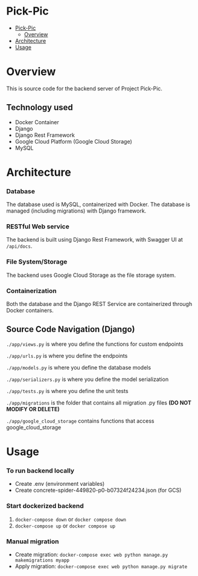# Pick-Pic

- [Pick-Pic](#pick-pic)
    - [Overview](#overview)
- [Architecture](#architecture)
- [Usage](#usage)

# Overview

This is source code for the backend server of Project Pick-Pic.

## Technology used

* Docker Container
* Django
* Django Rest Framework
* Google Cloud Platform (Google Cloud Storage)
* MySQL

# Architecture

### Database
The database used is MySQL, containerized with Docker. The database is managed (including migrations) with Django framework.

### RESTful Web service
The backend is built using Django Rest Framework, with Swagger UI at `/api/docs`.

### File System/Storage
The backend uses Google Cloud Storage as the file storage system.

### Containerization
Both the database and the Django REST Service are containerized through Docker containers.

## Source Code Navigation (Django)

`./app/views.py` is where you define the functions for custom endpoints

`./app/urls.py` is where you define the endpoints

`./app/models.py` is where you define the database models

`./app/serializers.py` is where you define the model serialization

`./app/tests.py` is where you define the unit tests

`./app/migrations` is the folder that contains all migration .py files **(DO NOT MODIFY OR DELETE)**

`./app/google_cloud_storage` contains functions that access google_cloud_storage

# Usage
### To run backend locally
* Create .env (environment variables)
* Create concrete-spider-449820-p0-b07324f24234.json  (for GCS)

### Start dockerized backend
1) `docker-compose down` or `docker compose down` 
2) `docker-compose up` or `docker compose up`

### Manual migration
* Create migration: `docker-compose exec web python manage.py makemigrations myapp`
* Apply migration: `docker-compose exec web python manage.py migrate`